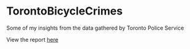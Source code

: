 # TorontoBicycleCrimes

Some of my insights from the data gathered by Toronto Police Service

View the report [here](https://simonwongwong.github.io/TorontoBicycleCrimes/index)
